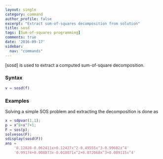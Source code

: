 ```yaml
---
layout: single
category: command
author_profile: false
excerpt: "Extract sum-of-squares decomposition from solution"
title: sosd
tags: [Sum-of-squares programming]
comments: true
date: '2016-09-17'
sidebar:
  nav: "commands"
---
```


[sosd] is used to extract a computed sum-of-square decomposition.

### Syntax

````matlab
v = sosd(f)
````

### Examples

Solving a simple SOS problem and extracting the decomposition is done as

````matlab
x = sdpvar(1,1);
p = x^8+x^7+1;
F = sos(p);
solvesos(F);
sdisplay(sosd(F))
ans =
    '0.12828-0.062411x+0.12427x^2-0.49555x^3-0.99602x^4'
    '0.99174+0.008073x-0.018071x^2+0.072068x^3+0.089115x^4'
````
